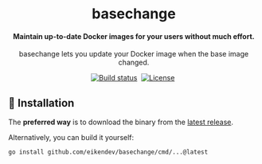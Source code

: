 <div align="center">
	<h1>basechange</h1>
	<h4 align="center">
		Maintain up-to-date Docker images for your users without much effort.
	</h4>
	<p>basechange lets you update your Docker image when the base image changed.</p>
</div>

<p align="center">
	<a href="https://github.com/eikendev/basechange/actions"><img alt="Build status" src="https://img.shields.io/github/actions/workflow/status/eikendev/basechange/main.yml?branch=main"/></a>&nbsp;
	<a href="https://github.com/eikendev/basechange/blob/main/LICENSE"><img alt="License" src="https://img.shields.io/github/license/eikendev/basechange"/></a>&nbsp;
</p>

## 🚀&nbsp;Installation

The **preferred way** is to download the binary from the [latest release](https://github.com/eikendev/basechange/releases).

Alternatively, you can build it yourself:
```bash
go install github.com/eikendev/basechange/cmd/...@latest
```
